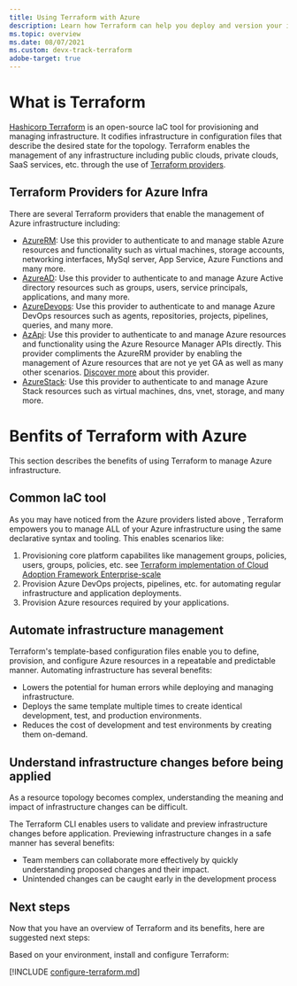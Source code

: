 ```yaml
---
title: Using Terraform with Azure
description: Learn how Terraform can help you deploy and version your infrastructure on Azure.
ms.topic: overview
ms.date: 08/07/2021
ms.custom: devx-track-terraform
adobe-target: true
---
```


# What is Terraform
[Hashicorp Terraform](https://www.terraform.io/) is an open-source IaC tool for provisioning and managing infrastructure. It codifies infrastructure in configuration files that describe the desired state for the topology. Terraform enables the management of any infrastructure including public clouds, private clouds, SaaS services, etc. through the use of [Terraform providers](https://www.terraform.io/language/providers).  

## Terraform Providers for Azure Infra
There are several Terraform providers that enable the management of Azure infrastructure including:

- [AzureRM](https://registry.terraform.io/providers/hashicorp/azurerm/latest/docs): Use this provider to authenticate to and manage stable Azure resources and functionality such as virtual machines, storage accounts, networking interfaces, MySql server, App Service, Azure Functions and many more.
- [AzureAD](https://registry.terraform.io/providers/hashicorp/azuread/latest/docs): Use this provider to authenticate to and manage Azure Active directory resources such as groups, users, service principals, applications, and many more. 
- [AzureDevops](https://registry.terraform.io/providers/microsoft/azuredevops/latest/docs): Use this provider to authenticate to and manage Azure DevOps resources such as agents, repositories, projects, pipelines, queries, and many more.
- [AzApi](https://registry.terraform.io/providers/microsoft/azapi/latest/docs): Use this provider to authenticate to and manage Azure resources and functionality using the Azure Resource Manager APIs directly. This provider compliments the AzureRM provider by enabling the management of Azure resources that are not ye yet GA as well as many other scenarios. [Discover more](overview-azapi-provider.md) about this provider. 
- [AzureStack](https://registry.terraform.io/providers/hashicorp/azurestack/latest/docs): Use this provider to authenticate to and manage Azure Stack resources such as virtual machines, dns, vnet, storage, and many more.

# Benfits of Terraform with Azure

This section describes the benefits of using Terraform to manage Azure infrastructure.

## Common IaC tool

As you may have noticed from the Azure providers listed above , Terraform empowers you to manage ALL of your Azure infrastructure using the same declarative syntax and tooling. This enables scenarios like:
1. Provisioning core platform capabilites like management groups, policies, users, groups, policies, etc. see [Terraform implementation of Cloud Adoption Framework Enterprise-scale](https://github.com/Azure/terraform-azurerm-caf-enterprise-scale#readme)
1. Provision Azure DevOps projects, pipelines, etc. for automating regular infrastructure and application deployments.
1. Provision Azure resources required by your applications.

## Automate infrastructure management

Terraform's template-based configuration files enable you to define, provision, and configure Azure resources in a repeatable and predictable manner. Automating infrastructure has several benefits:

- Lowers the potential for human errors while deploying and managing infrastructure.
- Deploys the same template multiple times to create identical development, test, and production environments.
- Reduces the cost of development and test environments by creating them on-demand.

## Understand infrastructure changes before being applied

As a resource topology becomes complex, understanding the meaning and impact of infrastructure changes can be difficult.

The Terraform CLI enables users to validate and preview infrastructure changes before application. Previewing infrastructure changes in a safe manner has several benefits:
- Team members can collaborate more effectively by quickly understanding proposed changes and their impact.
- Unintended changes can be caught early in the development process

## Next steps

Now that you have an overview of Terraform and its benefits, here are suggested next steps:

Based on your environment, install and configure Terraform:

[!INCLUDE [configure-terraform.md](includes/configure-terraform.md)]
